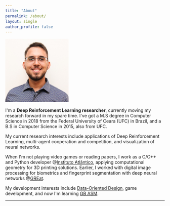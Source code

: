 ```yaml
---
title: "About"
permalink: /about/
layout: single
author_profile: false
---
```


<img src="/assets/images/bio-photo.jpg" alt="Photo" width="200"/>

<p style="text-align:left;">
I'm a <b>Deep Reinforcement Learning researcher</b>, currently moving my research forward in my spare time. I've got a M.S degree in Computer Science in 2018 from the Federal University of Ceara (UFC) in Brazil, and a B.S in Computer Science in 2015, also from UFC. 
</p>

<p style="text-align:left;">
My current research interests include applications of Deep Reinforcement Learning, multi-agent cooperation and competition, and visualization of neural networks.
</p>

<p style="text-align:left;">
When I'm not playing video games or reading papers, I work as a C/C++ and Python developer @<a href="https://www.atlantico.com.br">Instituto Atlântico</a>, applying computational geometry for 3D printing solutions. Earlier, I worked with digital image processing for biometrics and fingerprint segmentation with deep neural networks @<a href="https://www.great.ufc.br/">GREat</a>. 
</p>

<p style="text-align:left;">
My development interests include <a href="http://gamesfromwithin.com/data-oriented-design">Data-Oriented Design</a>, game development, and now I'm learning <a href="https://eldred.fr/gb-asm-tutorial/">GB ASM</a>.
</p>


---


